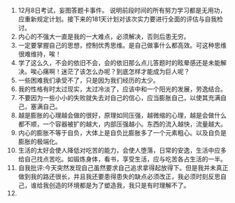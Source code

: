 1. 12月8日考试，妄图答题卡事件。
    说明前段时间的所有努力学习都是无用功，应重新规定计划。接下来的181天计划对该次实力要进行全面的评估与自我检讨。
2. 内心的不强大一直是我的一大难点，必须解决，否则后患无穷。
3. 一定要掌握自己的思想，控制优秀思维。是自己做事什么都高效。可这种思维很难维持，唉！
4. 学了这么久，不会的依旧不会，会的依旧那么点儿答题时的眩晕感还是未能解决。唉心痛啊！迷茫了该怎么办呢？到底怎样才能成为巨人呢？
5. 一些困难我们承受不了，只是因为我们经历的太少。
6. 我的性格有时太过现实，太过冷淡了，应该中和一个阳光的发展，劳逸结合。
7. 不要因为一些小小的失败就失去对自己的信心，应当膨胀自己，以使其充满自己，塞满自己。
8. 越是膨胀的心理越会做的很好，原理如同压强，越微缩的心理，越是会做什么都不顺，一个容器被扩的越大，内部压强越小。东西的流入越快，流量越大。
9. 内心的膨胀不等于自负，大体上是自负比膨胀多了一个元素粗心。以及自负是膨胀的极端化。
10. 生活的太好会使人降低对吃苦的能力，会使人堕落，日常的安逸，生活中应多给自己找点苦吃。如锻炼身体，看书，享受生活，应与吃苦各占生活的一半。
11. 自我批评:今天突然发现自己虽然要求自己追求拿得起放得下。但是我并未真正做到我的路还很长，并且我还要患得患失的缺点必须改正，我必须时刻反思自己，谁给我创造的环境都是为了塑造我，我只是有时理解不了。
12. 